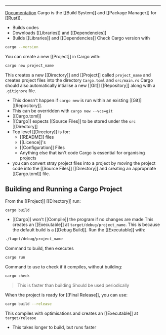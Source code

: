 ***
[Documentation](https://doc.rust-lang.org/cargo/)
Cargo is the [[Build System]] and [[Package Manager]] for [[Rust]].
- Builds codes
- Downloads [[Libraries]] and [[Dependencies]]
- Builds [[Libraries]] and [[Dependencies]]
Check Cargo version with
```bash
cargo --version
```
You can create a new [[Project]] in Cargo with:
```bash
cargo new project_name
```
This creates a new [[Directory]] and [[Project]] called `project_name` and creates project files into the directory `Cargo.toml` and `src/main.rs`
Cargo should also automatically intialise a new [[Git]] [[Repository]] along with a `.gitignore` file. 
- This doesn't happen if `cargo new` is run within an existing [[Git]] [[Repository]].
- This can be overridden with `cargo new --vcs=git`
- [[Cargo.toml]]
- [[Cargo]] expects [[Source Files]] to be stored under the `src` [[Directory]]
- Top level [[Directory]] is for:
	- [[README]] files
	- [[Licence]]'s
	- [[Configuration]] Files
	- Anything else that isn't code
Cargo is essential for organising projects
- you can convert stray project files into a project by moving the project code into the [[Source Files]] [[Directory]] and creating an appropriate [[Cargo.toml]] file.

## Building and Running a Cargo Project
From the [[Project]] [[Directory]] run:
```bash
cargo build
```
- [[Cargo]] won't [[Compile]] the program if no changes are made
This creates an [[Executable]] at `target/debug/project_name`. This is because the default build is a [[Debug Build]].
Run the [[Executable]] with:
```bash
./taget/debug/project_name
```
Command to build, then executes
```bash
cargo run
```
Command to use to check if it compiles, without building:
```bash
cargo check
```
> This is faster than building
> Should be used periodically

When the project is ready for [[Final Release]], you can use:
```bash
cargo build --release
```
This compiles with optimisations and creates an [[Executable]] at `target/release`
- This takes longer to build, but runs faster
